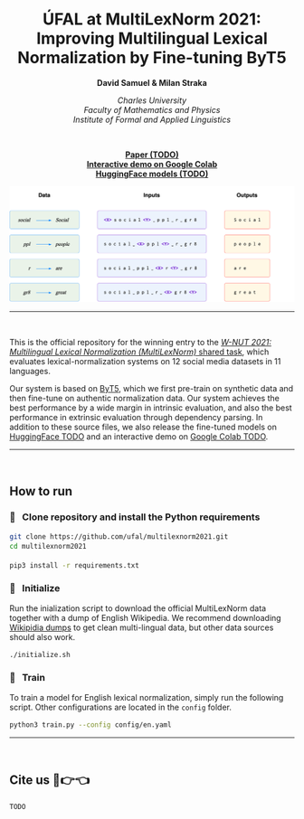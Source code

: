 <h1 align="center"><b>ÚFAL at MultiLexNorm 2021:<br>Improving Multilingual Lexical Normalization by Fine-tuning ByT5</b></h1>


<p align="center">
  <b>David Samuel & Milan Straka</b>
</p>

<p align="center">
  <i>
    Charles University<br>
    Faculty of Mathematics and Physics<br>
    Institute of Formal and Applied Linguistics
  </i>
</p>
<br>

<p align="center">
  <a href="TODO"><b>Paper (TODO)</b></a><br>
  <a href="https://colab.research.google.com/drive/1rxpI8IlKk-D2crFqi2hdzbTBIezqgsCg?usp=sharing"><b>Interactive demo on Google Colab</b></a><br>
  <a href="TODO"><b>HuggingFace models (TODO)</b></a>
</p>

<p align="center">
  <img src="img/overall.png" alt="Illustration of our model." width="720"/>  
</p>

_______

<br>

This is the official repository for the winning entry to the [*W-NUT 2021: Multilingual Lexical Normalization (MultiLexNorm)* shared task](https://noisy-text.github.io/2021/multi-lexnorm.html), which
evaluates lexical-normalization systems on 12 social media datasets in 11
languages.

Our system is based on [ByT5](https://arxiv.org/abs/2105.13626), which we first pre-train on synthetic data and then fine-tune on authentic normalization data. Our system achieves the best performance by a wide margin in intrinsic evaluation, and also the best performance in extrinsic evaluation through dependency parsing. In addition to these source files, we also release the fine-tuned models on [HuggingFace TODO](TODO) and an interactive demo on [Google Colab TODO](TODO).

_______

<br>

## How to run

### :feet: &nbsp; Clone repository and install the Python requirements

```sh
git clone https://github.com/ufal/multilexnorm2021.git
cd multilexnorm2021

pip3 install -r requirements.txt 
```

### :feet: &nbsp; Initialize

Run the inialization script to download the official MultiLexNorm data together with a dump of English Wikipedia. We recommend downloading [Wikipidia dumps](https://dumps.wikimedia.org/backup-index.html) to get clean multi-lingual data, but other data sources should also work.

```sh
./initialize.sh
```

### :feet: &nbsp; Train

To train a model for English lexical normalization, simply run the following script.  Other configurations are located in the `config` folder.
```sh
python3 train.py --config config/en.yaml
```

_______

<br>

## Cite us :pleading_face::point_right::point_left:

```
TODO
```
